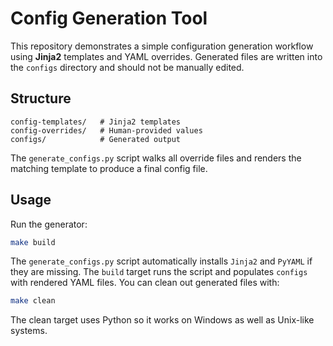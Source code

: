 # Config Generation Tool

This repository demonstrates a simple configuration generation workflow using **Jinja2** templates and YAML overrides. Generated files are written into the `configs` directory and should not be manually edited.

## Structure
```
config-templates/   # Jinja2 templates
config-overrides/   # Human-provided values
configs/            # Generated output
```

The `generate_configs.py` script walks all override files and renders the matching template to produce a final config file.

## Usage
Run the generator:
```bash
make build
```
The `generate_configs.py` script automatically installs `Jinja2` and `PyYAML` if they
are missing. The `build` target runs the script and populates `configs` with rendered YAML files.
You can clean out generated files with:
```bash
make clean
```
The clean target uses Python so it works on Windows as well as Unix-like systems.
